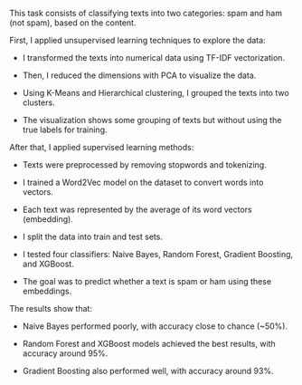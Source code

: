 
This task consists of classifying texts into two categories: spam and ham (not spam), based on the content.

First, I applied unsupervised learning techniques to explore the data:

- I transformed the texts into numerical data using TF-IDF vectorization.

- Then, I reduced the dimensions with PCA to visualize the data.

- Using K-Means and Hierarchical clustering, I grouped the texts into two clusters.

- The visualization shows some grouping of texts but without using the true labels for training.

After that, I applied supervised learning methods:

- Texts were preprocessed by removing stopwords and tokenizing.

- I trained a Word2Vec model on the dataset to convert words into vectors.

- Each text was represented by the average of its word vectors (embedding).

- I split the data into train and test sets.

- I tested four classifiers: Naive Bayes, Random Forest, Gradient Boosting, and XGBoost.

- The goal was to predict whether a text is spam or ham using these embeddings.

The results show that:

- Naive Bayes performed poorly, with accuracy close to chance (~50%).

- Random Forest and XGBoost models achieved the best results, with accuracy around 95%.

- Gradient Boosting also performed well, with accuracy around 93%.



